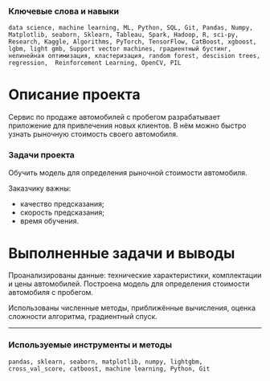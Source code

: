 
### Ключевые слова и навыки
`data science, machine learning, ML, Python, SQL, Git, Pandas, Numpy, Matplotlib, seaborn, Sklearn, Tableau, Spark, Hadoop, R, sci-py, Research, Kaggle, Algorithms, PyTorch, TensorFlow, CatBoost, xgboost, lgbm, light gmb, Support vector machines, градиентный бустинг, нелинейная оптимизация, кластеризация, random forest, descision trees,  regression,  Reinforcement Learning, OpenCV, PIL`


# Описание проекта

Сервис по продаже автомобилей с пробегом разрабатывает приложение для привлечения новых клиентов. В нём можно быстро узнать рыночную стоимость своего автомобиля. 

### Задачи проекта
Обучить модель для определения рыночной стоимости автомобиля.

Заказчику важны:

* качество предсказания;
* скорость предсказания;
* время обучения.

# Выполненные задачи и выводы

Проанализированы данные: технические характеристики, комплектации и цены автомобилей. Построена модель для определения стоимости автомобиля с пробегом.

Использованы численные методы, приближённые вычисления, оценка сложности алгоритма, градиентный спуск.

---
### Используемые инструменты и методы

`pandas, sklearn, seaborn, matplotlib, numpy, lightgbm, cross_val_score, catboost, machine learning, Python, Git`

